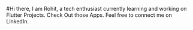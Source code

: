 #Hi there,
I am Rohit, a tech enthusiast currently learning and working on Flutter Projects.
Check Out those Apps.
Feel free to connect me on LinkedIn.

<!---
rohitkgreat/rohitkgreat is a ✨ special ✨ repository because its `README.md` (this file) appears on your GitHub profile.
You can click the Preview link to take a look at your changes.
--->
